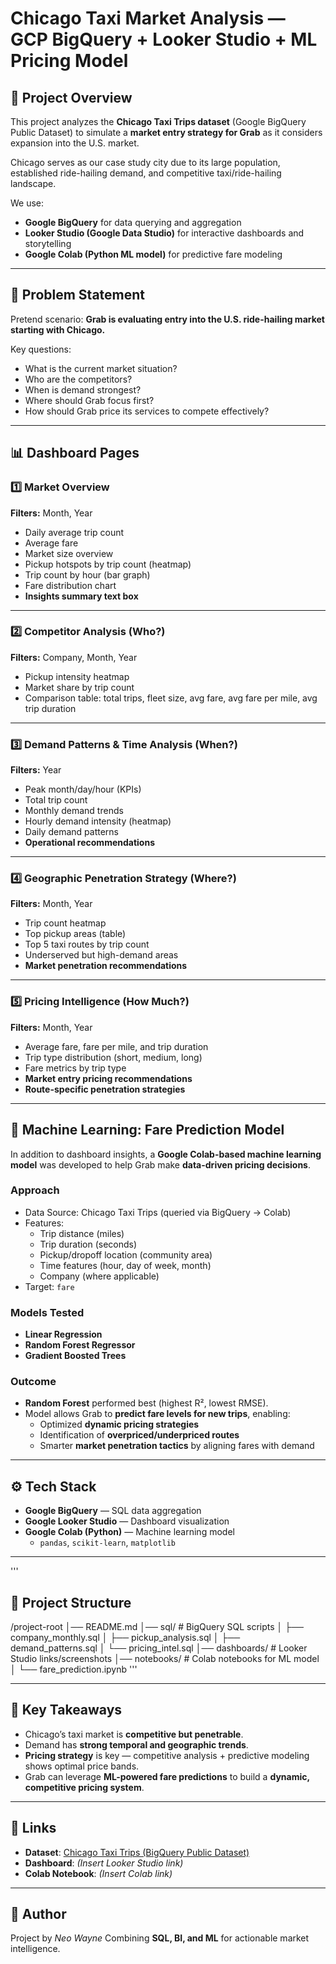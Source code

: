 # Chicago Taxi Market Analysis — GCP BigQuery + Looker Studio + ML Pricing Model

## 📌 Project Overview
This project analyzes the **Chicago Taxi Trips dataset** (Google BigQuery Public Dataset) to simulate a **market entry strategy for Grab** as it considers expansion into the U.S. market.  

Chicago serves as our case study city due to its large population, established ride-hailing demand, and competitive taxi/ride-hailing landscape.  

We use:  
- **Google BigQuery** for data querying and aggregation  
- **Looker Studio (Google Data Studio)** for interactive dashboards and storytelling  
- **Google Colab (Python ML model)** for predictive fare modeling  

---

## 🎯 Problem Statement
Pretend scenario: **Grab is evaluating entry into the U.S. ride-hailing market starting with Chicago.**  

Key questions:  
- What is the current market situation?  
- Who are the competitors?  
- When is demand strongest?  
- Where should Grab focus first?  
- How should Grab price its services to compete effectively?  

---

## 📊 Dashboard Pages

### 1️⃣ Market Overview
**Filters:** Month, Year  
- Daily average trip count  
- Average fare  
- Market size overview  
- Pickup hotspots by trip count (heatmap)  
- Trip count by hour (bar graph)  
- Fare distribution chart  
- **Insights summary text box**  

---

### 2️⃣ Competitor Analysis (Who?)  
**Filters:** Company, Month, Year  
- Pickup intensity heatmap  
- Market share by trip count  
- Comparison table: total trips, fleet size, avg fare, avg fare per mile, avg trip duration  

---

### 3️⃣ Demand Patterns & Time Analysis (When?)  
**Filters:** Year  
- Peak month/day/hour (KPIs)  
- Total trip count  
- Monthly demand trends  
- Hourly demand intensity (heatmap)  
- Daily demand patterns  
- **Operational recommendations**  

---

### 4️⃣ Geographic Penetration Strategy (Where?)  
**Filters:** Month, Year  
- Trip count heatmap  
- Top pickup areas (table)  
- Top 5 taxi routes by trip count  
- Underserved but high-demand areas  
- **Market penetration recommendations**  

---

### 5️⃣ Pricing Intelligence (How Much?)  
**Filters:** Month, Year  
- Average fare, fare per mile, and trip duration  
- Trip type distribution (short, medium, long)  
- Fare metrics by trip type  
- **Market entry pricing recommendations**  
- **Route-specific penetration strategies**  

---

## 🤖 Machine Learning: Fare Prediction Model
In addition to dashboard insights, a **Google Colab-based machine learning model** was developed to help Grab make **data-driven pricing decisions**.

### Approach
- Data Source: Chicago Taxi Trips (queried via BigQuery → Colab)  
- Features:  
  - Trip distance (miles)  
  - Trip duration (seconds)  
  - Pickup/dropoff location (community area)  
  - Time features (hour, day of week, month)  
  - Company (where applicable)  
- Target: `fare`  

### Models Tested
- **Linear Regression**  
- **Random Forest Regressor**  
- **Gradient Boosted Trees**  

### Outcome
- **Random Forest** performed best (highest R², lowest RMSE).  
- Model allows Grab to **predict fare levels for new trips**, enabling:  
  - Optimized **dynamic pricing strategies**  
  - Identification of **overpriced/underpriced routes**  
  - Smarter **market penetration tactics** by aligning fares with demand  

---

## ⚙️ Tech Stack
- **Google BigQuery** — SQL data aggregation  
- **Google Looker Studio** — Dashboard visualization  
- **Google Colab (Python)** — Machine learning model  
  - `pandas`, `scikit-learn`, `matplotlib`  

---
'''
## 📂 Project Structure
/project-root
│── README.md
│── sql/ # BigQuery SQL scripts
│ ├── company_monthly.sql
│ ├── pickup_analysis.sql
│ ├── demand_patterns.sql
│ └── pricing_intel.sql
│── dashboards/ # Looker Studio links/screenshots
│── notebooks/ # Colab notebooks for ML model
│ └── fare_prediction.ipynb
'''

---

## 🚀 Key Takeaways
- Chicago’s taxi market is **competitive but penetrable**.  
- Demand has **strong temporal and geographic trends**.  
- **Pricing strategy** is key — competitive analysis + predictive modeling shows optimal price bands.  
- Grab can leverage **ML-powered fare predictions** to build a **dynamic, competitive pricing system**.  

---

## 🔗 Links
- **Dataset**: [Chicago Taxi Trips (BigQuery Public Dataset)](https://console.cloud.google.com/marketplace/product/city-of-chicago-public-data/chicago-taxi-trips)  
- **Dashboard**: *(Insert Looker Studio link)*  
- **Colab Notebook**: *(Insert Colab link)*  

---

## 👤 Author
Project by *Neo Wayne*
Combining **SQL, BI, and ML** for actionable market intelligence.
